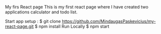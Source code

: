 My firs React page 
This is my first react page where I have created two applications calculator and todo list.

Start app  setup :
$ git clone https://github.com/MindaugasPaskevicius/my-react-page.git
$ npm install
Run Locally
$ npm start
